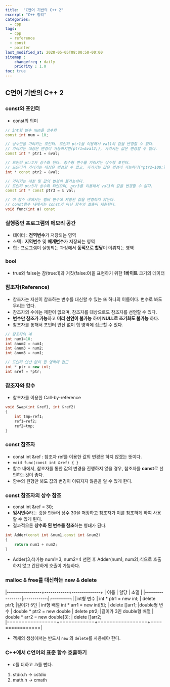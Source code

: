 ```yaml
---
title:  "C언어 기반의 C++ 2"
excerpt: "C++ 정리"
categories:
  - cpp
tags:
  - cpp
  - reference
  - const
  - pointer
last_modified_at: 2020-05-05T08:00:50-00:00
sitemap :
    changefreq : daily
    priority : 1.0
toc: true
---
```


## C언어 기반의 C++ 2
### const와 포인터
- const의 의미 

```cpp
// int형 변수 num을 상수화
const int num = 10; 

// 상수만을 가리키는 포인터. 포인터 ptr1을 이용해서 val1의 값을 변경할 수 없다. 
// 가리키는 대상은 변경이 가능하지만(ptr1=&val2;), 가리키는 값은 변경할 수 없다. 
const int * ptr1 = &val;  

// 포인터 ptr2가 상수화 된다. 정수형 변수를 가리키는 상수형 포인터. 
// 포인터가 가리키는 대상은 변경할 수 없고, 가리키는 값은 변경이 가능하다(*ptr2=100;)
int * const ptr2 = &val; 

// 가리키는 대상 및 값의 변경이 불가능하다.
// 포인터 ptr3가 상수화 되었으며, ptr3를 이용해서 val3의 값을 변경할 수 없다.
const int * const ptr3 = & val; 

// 이 함수 내에서는 멤버 변수에 저장된 값을 변경하지 않는다.
// const함수 내에서는 const가 아닌 함수의 호출이 제한된다.
void func(int a) const 
```

### 실행중인 프로그램의 메모리 공간 
- 데이터 : **전역변수**가 저장되는 영역 
- 스택 : **지역변수** 및 **매개변수**가 저장되는 영역 
- 힙 : 프로그램이 실행되는 과정에서 **동적으로 할당**이 이뤄지는 영역

### bool
- true와 false는 참(true:1)과 거짓(false:0)을 표현하기 위한 **1바이트** 크기의 데이터

### 참조자(Reference)
- 참조자는 자신이 참조하는 변수를 대신할 수 있는 또 하나의 이름이다. 변수로 봐도 무리는 없다. 
- 참조자의 수에는 제한이 없으며, 참조자를 대상으로도 참조자를 선언할 수 있다. 
- **변수만 참조가 가능**하고 **미리 선언이 불가능** 하며 **NULL로 초기화도 불가능** 하다. 
- 참조자를 통해서 포인터 연산 없이 힙 영역에 접근할 수 있다.

```cpp
// 참조자의 예
int num1=10; 
int &num2 = num1; 
int &num3 = num2; 
int &num3 = num1;

// 포인터 연산 없이 힙 영역에 접근
int * ptr = new int;
int &ref = *ptr;
```

### 참조자와 함수
- 참조자를 이용한 Call-by-reference 
```cpp
void Swap(int &ref1, int &ref2)
{
    int tmp=ref1;
    ref1=ref2;
    ref2=tmp;
} 
```

### const 참조자 
- const int &ref : 참조자 ref를 이용한 값의 변경은 하지 않겠는 뜻이다. 
- `void func(const int &ref) { }`
- 함수 내에서, 참조자를 통한 값의 변경을 진행하지 않을 경우, 참조자를 **const**로 선언하는것이 좋다.
- 함수의 원형만 봐도 값의 변경이 이뤄지지 않음을 알 수 있게 한다.

### const 참조자의 상수 참조 
- const int &ref = 30; 
- **임시변수**라는 것을 만들어 상수 30을 저장하고 참조자가 이를 참조하게 하여 사용할 수 있게 된다. 
- 결과적으론 **상수화 된 변수를 참조**하는 형태가 된다.

```cpp
int Adder(const int &num1,const int &num2)
{
	return num1 + num2;
}
```
- Adder(3,4)가능 num1=3, num2=4 선언 후 Adder(num1, num2);식으로 호출하지 않고 간단하게 호출이 가능하다.

### malloc & free를 대신하는 new & delete 


|-----------------+------------+--------------+
| 이름            |    할당   |     소멸     | 
|-----------------|:-----------:|:----------:|
|int형 변수	| int * ptr1 = new int;	| delete ptr1;
|길이가 5인 | int형 배열	int * arr1 = new int[5]; | delete []arr1;
|double형 변수	| double * ptr2 = new double | delete ptr2;
|길이가 3인 double형 배열 | double * arr2 = new double[3]; | delete []arr2;
|=================+============+=================+================|

- 객체의 생성에서는 반드시 `new` 와 `delete`를 사용해야 한다. 

### C++에서 C언어의 표준 함수 호출하기 
- c를 더하고 .h를 뺀다.
1. stdio.h -> cstdio
2. math.h -> cmath